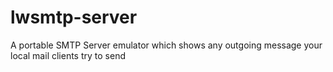 # lwsmtp-server
A portable SMTP Server emulator which shows any outgoing message your local mail clients try to send
